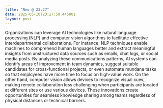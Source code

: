 ```yaml
---
title: "Neo @ 23:27"
date: 2025-05-10T23:27:50.445001
layout: post
---
```


Organizations can leverage AI technologies like natural language processing (NLP) and computer vision algorithms to facilitate effective interdepartmental collaborations. For instance, NLP techniques enable machines to comprehend human languages better and extract meaningful insights from unstructured data sources such as emails, chat logs, or social media posts. By analyzing these communications patterns, AI systems can identify areas of improvement in team dynamics, suggest suitable candidates for cross-functional projects, or even automate mundane tasks so that employees have more time to focus on high-value work. On the other hand, computer vision allows devices to recognize visual cues, making remote collaboration less challenging when participants are located at different sites or use various devices. These innovations create opportunities for seamless knowledge sharing among teams regardless of physical distances or technical barriers.